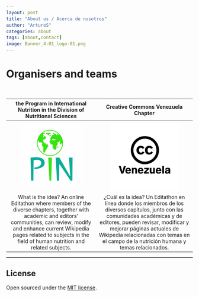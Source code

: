 ```yaml
---
layout: post
title: "About us / Acerca de nosotros"
author: "ArturoS"
categories: about
tags: [about,contact]
image: Banner_4-01_logo-01.png
---
```


# Organisers and teams

<br>

| **the Program in International Nutrition in the Division of Nutritional Sciences** | **Creative Commons Venezuela Chapter** |
|    :---:      |           :---:           |
| <img src="assets/img/pin-logo.jpeg" style="width:75%;"> | <img src="assets/img/cc-ve-logo.jpeg" style="width:75%;"> |
| What is the idea? An online Editathon where members of the diverse chapters, together with academic and editors’ communities, can review, modify and enhance current Wikipedia pages related to subjects in the field of human nutrition and related subjects. | ¿Cuál es la idea? Un Editathon en línea donde los miembros de los diversos capítulos, junto con las comunidades académicas y de editores, pueden revisar, modificar y mejorar páginas actuales de Wikipedia relacionadas con temas en el campo de la nutrición humana y temas relacionados. |

---

## License

Open sourced under the [MIT license](https://github.com/edithaton/page/LICENSE.md).
